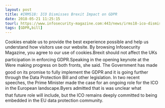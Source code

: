 ```yaml
---
layout: post
title: #IRMS18: ICO Dismisses Brexit Impact on GDPR
date: 2018-05-21 11:25:15
tourl: https://www.infosecurity-magazine.com:443/news/irms18-ico-dismisses-brexit-gdpr/
tags: [GDPR,bill]
---
```

Cookies enable us to provide the best experience possible and help us understand how visitors use our website. By browsing Infosecurity Magazine, you agree to our use of cookies.Brexit should not affect the UKs participation in enforcing GDPR.Speaking in the opening keynote at the Were making progress on both fronts, she said. The Government has made good on its promise to fully implement the GDPR and it is going further through the Data Protection Bill and other legislation. In two recent speeches, the Prime Minister made the case for an ongoing role for the ICO in the European landscape.Byers admitted that is was unclear what that future role will include, but the ICO remains deeply committed to being embedded in the EU data protection community.